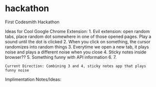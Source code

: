 # hackathon
First Codesmith Hackathon

Ideas for Cool Google Chrome Extension:
    1. Evil extension: open random tabs, place random dot somewhere in one of those opened pages. Play a sound until the dot is clicked
    2. When you click on something, the cursor randomizes into random things
    3. Everytime we open a new tab, it plays noise and plays a different noise when you close 
    4. Sticky notes inside browser??
    5. Something funny with API information
    6.
    7.

    Current Direction: Combining 3 and 4, sticky notes app that plays funny noise


Implimentation Notes/Ideas:
